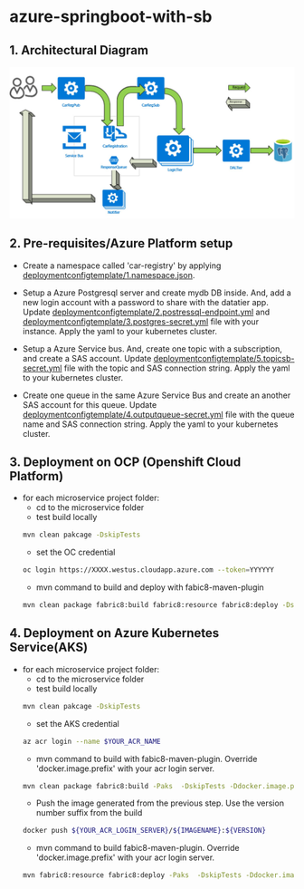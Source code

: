 # azure-springboot-with-sb
## 1. Architectural Diagram
![](./diagram1.jpg)

## 2. Pre-requisites/Azure Platform setup
- Create a namespace called 'car-registry' by applying [deploymentconfigtemplate/1.namespace.json](deploymentconfigtemplate/1.namespace.json).

- Setup a Azure Postgresql server and create mydb DB inside. And, add a new login account with a password to share with the datatier app. Update [deploymentconfigtemplate/2.postressql-endpoint.yml](deploymentconfigtemplate/2.postressql-endpoint.yml) and [deploymentconfigtemplate/3.postgres-secret.yml](deploymentconfigtemplate/3.postgres-secret.yml) file with your instance. Apply the yaml to your kubernetes cluster.
- Setup a Azure Service bus. And, create one topic with a subscription, and create a SAS account. Update [deploymentconfigtemplate/5.topicsb-secret.yml](deploymentconfigtemplate/5.topicsb-secret.yml) file with the topic and SAS connection string. Apply the yaml to your kubernetes cluster.
- Create one queue in the same Azure Service Bus and create an another SAS account for this queue. Update [deploymentconfigtemplate/4.outputqueue-secret.yml](deploymentconfigtemplate/4.outputqueue-secret.yml) file with the queue name and SAS connection string. Apply the yaml to your kubernetes cluster.

## 3. Deployment on OCP (Openshift Cloud Platform)
- for each microservice project folder:
  - cd to the microservice folder
  - test build locally
  ```sh
  mvn clean pakcage -DskipTests
  ```
  - set the OC credential
  ```sh
  oc login https://XXXX.westus.cloudapp.azure.com --token=YYYYYY
  ```
  - mvn command to build and deploy with fabic8-maven-plugin
  ```sh
  mvn clean package fabric8:build fabric8:resource fabric8:deploy -DskipTests -Pocp
  ```

## 4. Deployment on Azure Kubernetes Service(AKS) 
- for each microservice project folder:
  - cd to the microservice folder
  - test build locally
  ```sh
  mvn clean pakcage -DskipTests
  ```
  - set the AKS credential
  ```sh
  az acr login --name $YOUR_ACR_NAME
  ```
  - mvn command to build with fabic8-maven-plugin. Override 'docker.image.prefix' with your acr login server.
  ```sh
  mvn clean package fabric8:build -Paks  -DskipTests -Ddocker.image.prefix=${YOUR_ACR_LOGIN_SERVER}
  ```
  - Push the image generated from the previous step. Use the version number suffix from the build
  ```sh
  docker push ${YOUR_ACR_LOGIN_SERVER}/${IMAGENAME}:${VERSION}
  ```
  - mvn command to build fabic8-maven-plugin. Override 'docker.image.prefix' with your acr login server.
  ```sh
  mvn fabric8:resource fabric8:deploy -Paks  -DskipTests -Ddocker.image.prefix=${YOUR_ACR_LOGIN_SERVER}
  ```
